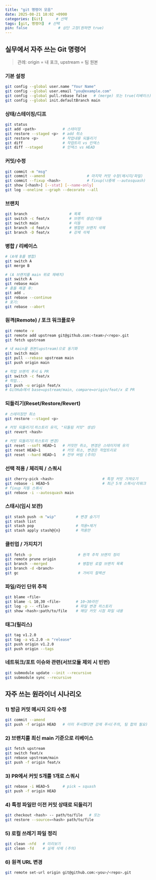 ```yaml
---
title: "git 명령어 모음"
date: 2025-08-21 18:02 +0900
categories: [Git]      # 선택
tags: [git, 명령어]  # 선택
pin: false              # 상단 고정(원하면 true)
---
```



## 실무에서 자주 쓰는 Git 명령어

> 관례: origin = 내 포크, upstream = 팀 원본

### 기본 설정
```bash
git config --global user.name "Your Name"
git config --global user.email "you@example.com"
git config --global pull.rebase false   # (merge) 또는 true(리베이스)
git config --global init.defaultBranch main
```

### 상태/스테이징/디프

```bash
git status
git add <path>            # 스테이징
git restore --staged <p>  # add 취소
git restore <p>           # 작업내용 되돌리기
git diff                  # 작업트리 vs 인덱스
git diff --staged         # 인덱스 vs HEAD
```

### 커밋/수정

```bash
git commit -m "msg"
git commit --amend                   # 마지막 커밋 수정(메시지/파일)
git commit --fixup <hash>            # fixup(나중에 --autosquash)
git show [<hash>] [--stat] [--name-only]
git log --oneline --graph --decorate --all
```

### 브랜치

```bash
git branch                   # 목록
git switch -c feat/x         # 브랜치 생성/이동
git switch main              # 이동
git branch -d feat/x         # 병합된 브랜치 삭제
git branch -D feat/x         # 강제 삭제
```

### 병합 / 리베이스

```bash
# (A에 B를 병합)
git switch A
git merge B

# (A 브랜치를 main 위로 재배치)
git switch A
git rebase main
# 충돌 해결 후:
git add .
git rebase --continue
# 포기:
git rebase --abort
```

### 원격(Remote) / 포크 워크플로우

```bash
git remote -v
git remote add upstream git@github.com:<team>/<repo>.git
git fetch upstream

# 내 main을 원본(upstream)으로 동기화
git switch main
git pull --rebase upstream main
git push origin main

# 작업 브랜치 푸시 & PR
git switch -c feat/x
# 작업...
git push -u origin feat/x
# GitHub에서 base=upstream/main, compare=origin/feat/x 로 PR
```

### 되돌리기(Reset/Restore/Revert)

```bash
# 스테이징만 취소
git restore --staged <p>

# 커밋 되돌리기(히스토리 유지, "되돌림 커밋" 생성)
git revert <hash>

# 커밋 되돌리기(히스토리 변경)
git reset --soft HEAD~1   # 커밋만 취소, 변경은 스테이지에 유지
git reset HEAD~1          # 커밋 취소, 변경은 작업트리로
git reset --hard HEAD~1   # 전부 버림 (주의)
```

### 선택 적용 / 체리픽 / 스쿼시

```bash
git cherry-pick <hash>                      # 특정 커밋 가져오기
git rebase -i HEAD~5                        # 최근 5개 스쿼시/리워크
# fixup 자동 스쿼시
git rebase -i --autosquash main
```

### 스태시(임시 보관)

```bash
git stash push -m "wip"         # 변경 숨기기
git stash list
git stash pop                   # 적용+제거
git stash apply stash@{n}       # 적용만
```

### 클린업 / 가지치기

```bash
git fetch -p                     # 원격 추적 브랜치 정리
git remote prune origin
git branch --merged              # 병합된 로컬 브랜치 목록
git branch -d <branch>
git gc                           # 가비지 컬렉션
```

### 파일/라인 단위 추적

```bash
git blame <file>
git blame -L 10,30 <file>       # 10~30라인
git log -p -- <file>            # 파일 변경 히스토리
git show <hash>:path/to/file    # 해당 커밋 시점 파일 내용
```

### 태그(릴리스)

```bash
git tag v1.2.0
git tag -a v1.2.0 -m "release"
git push origin v1.2.0
git push origin --tags
```

### 네트워크/포트 이슈와 관련(서브모듈 제외 시 빈번)

```bash
git submodule update --init --recursive
git submodule sync --recursive
```

## 자주 쓰는 원라이너 시나리오

### 1) 방금 커밋 메시지 오타 수정

```bash
git commit --amend
git push -f origin HEAD   # 이미 푸시했다면 강제 푸시(주의, 팀 합의 필요)
```

### 2) 브랜치를 최신 main 기준으로 리베이스

```bash
git fetch upstream
git switch feat/x
git rebase upstream/main
git push -f origin feat/x
```

### 3) PR에서 커밋 5개를 1개로 스쿼시

```bash
git rebase -i HEAD~5      # pick → squash
git push -f origin HEAD
```

### 4) 특정 파일만 이전 커밋 상태로 되돌리기

```bash
git checkout <hash> -- path/to/file   # 또는
git restore --source=<hash> path/to/file
```

### 5) 로컬 쓰레기 파일 정리

```bash
git clean -nfd   # 미리보기
git clean -fd    # 실제 삭제 (주의)
```

### 6) 원격 URL 변경

```bash
git remote set-url origin git@github.com:<you>/<repo>.git
```
